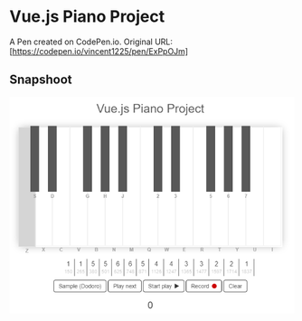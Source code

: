 # Vue.js Piano Project

A Pen created on CodePen.io. Original URL: [https://codepen.io/vincent1225/pen/ExPpOJm]

## Snapshoot
![Hahow](https://github.com/Saint1225/Vue.js-Piano/blob/master/Vue.js-Piano.png)
